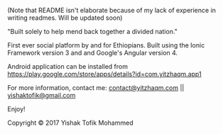 (Note that README isn't elaborate because of my lack of experience in writing readmes. Will be updated soon)

"Built solely to help mend back together a divided nation."

First ever social platform by and for Ethiopians. Built using the Ionic Framework version 3 and and Google's Angular version 4. 

Android application can be installed from https://play.google.com/store/apps/details?id=com.yitzhaqm.app1

For more information, contact me: contact@yitzhaqm.com || yishaktofik@gmail.com 

Enjoy!


Copyright © 2017 Yishak Tofik Mohammed 
